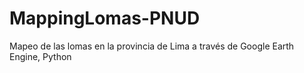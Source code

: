 # MappingLomas-PNUD
Mapeo de las lomas en la provincia de Lima a través de Google Earth Engine, Python 
